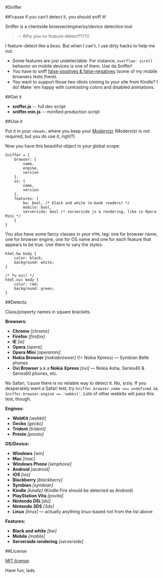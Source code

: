 #Sniffer

##&rsquo;cause if you can&rsquo;t detect it, you should sniff it!

Sniffer is a clientside browser/engine/os/device detection tool

> -- Why you no feature-detect??/?//

I feature-detect like a boss. But when I can't, I use dirty hacks to help me out.

- Some features are just undetectable. For instance, `overflow: scroll` behavior on mobile devices is one of them. Use da Sniffer!
- You have to sniff [false-positives & false-negatives](https://docs.google.com/spreadsheet/ccc?key=0AjA1cIs8C8MGdFdyQ0lMQnhMbHJEeVZpMW9XejhzU2c&usp=sharing) (some of my mobile browsers tests there).
- You want to support those two idiots coming to your site from Kindle? I do! Make 'em happy with contrasting colors and disabled animations.

##Get it

- **sniffer.js** -- full dev script
- **sniffer.min.js** -- minified production script

##Use it

Put it in your `<head>`, where you keep your [Modernizr](http://modernizr.com) (Modernizr is not required, but you do use it, right?).

Now you have this beautiful object in your global scope:

````
Sniffer = {
	browser: {
		name,
		engine,
		version
	},
	os: {
		name,
		version
	},
	features: {
		bw: bool, /* black and white (e-book readers) */
		mobile: bool,
		serverside: bool /* serverside js & rendering, like in Opera Mini */
	}
}
````
	
You also have some fancy classes in your `HTML` tag: one for browser name, one for browser engine, one for OS name and one for each feature that appears to be true. Use them to vary the styles:

````
html.bw body {
	color: black;
	background: white;
}

/* fu ovi! */
html.ovi body {
	color: red;
	background: green;
}
````

##Detects

Class/property names in square brackets.

**Browsers:**

- **Chrome** *[chrome]*
- **Firefox** *[firefox]*
- **IE** *[ie]*
- **Opera** *[opera]*
- **Opera Mini** *[operamini]*
- **Nokia Browser** *[nokiabrowser]* (!= Nokia Xpress) — Symbian Belle phones
- **Ovi Browser** a.k.a **Nokia Xpress** *[ovi]* — Nokia Asha, Series40 &amp; Series60 phones, etc.

No Safari, &rsquo;cause there is no reliable way to detect it. No, srsly. If you desperately want a Safari test, try `Sniffer.browser.name === undefined && Sniffer.browser.engine == 'webkit'`. Lots of other webkits will pass this test, though.

**Engines:**

- **WebKit** *[webkit]*
- **Gecko** *[gecko]*
- **Trident** *[trident]*
- **Presto** *[presto]*

**OS/Device:**

- **Windows** *[win]*
- **Mac** *[mac]*
- **Windows Phone** *[winphone]*
- **Android** *[android]*
- **iOS** *[ios]*
- **Blackberry** *[blackberry]*
- **Symbian** *[symbian]*
- **Kindle** *[kindle]* (Kindle Fire should be detected as Android)
- **PlayStation Vita** *[psvita]*
- **Nintendo DSi** *[dsi]*
- **Nintendo 3DS** *[3ds]*
- **Linux** *[linux]* — actually anything linux-based not from the list above

**Features:**

- **Black and white** *[bw]*
- **Mobile** *[mobile]*
- **Serverside rendering** *[serverside]*

##License

[MIT license](http://opensource.org/licenses/MIT).

Have fun, lads.
